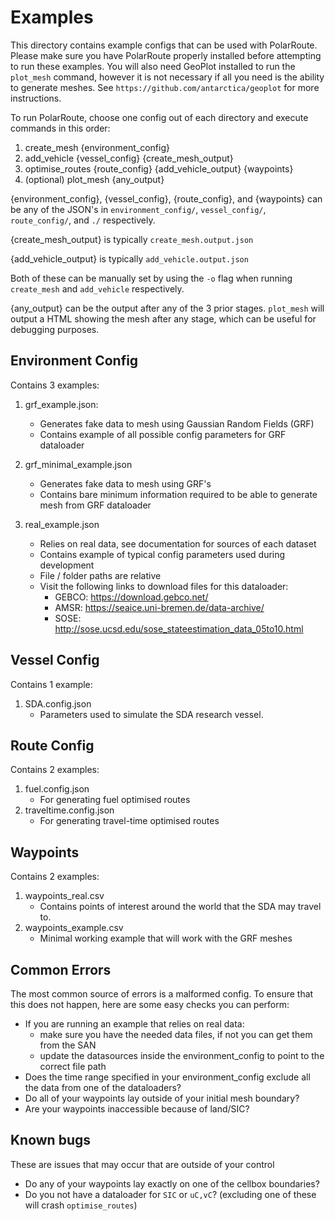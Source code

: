 # Examples
This directory contains example configs that can be used with PolarRoute. Please make sure you have PolarRoute properly installed before attempting to run these examples. 
You will also need GeoPlot installed to run the `plot_mesh` command, however it is not necessary if all you need is the ability to generate meshes. See `https://github.com/antarctica/geoplot` for more instructions.

To run PolarRoute, choose one config out of each directory and execute commands in this order:

1. create_mesh {environment_config}
2. add_vehicle {vessel_config} {create_mesh_output}
3. optimise_routes {route_config} {add_vehicle_output} {waypoints}
4. (optional) plot_mesh {any_output}

{environment_config}, {vessel_config}, {route_config}, and {waypoints} can be any of the JSON's in `environment_config/`, `vessel_config/`, `route_config/`, and `./` respectively. 

{create_mesh_output} is typically `create_mesh.output.json`

{add_vehicle_output} is typically `add_vehicle.output.json`

Both of these can be manually set by using the `-o` flag when running `create_mesh` and `add_vehicle` respectively.

{any_output} can be the output after any of the 3 prior stages. `plot_mesh` will output a HTML showing the mesh after any stage, which can be useful for debugging purposes.

## Environment Config
Contains 3 examples:
1. grf_example.json:
    - Generates fake data to mesh using Gaussian Random Fields (GRF)
    - Contains example of all possible config parameters for GRF dataloader

2. grf_minimal_example.json
    - Generates fake data to mesh using GRF's
    - Contains bare minimum information required to be able to generate mesh from GRF dataloader

3. real_example.json
    - Relies on real data, see documentation for sources of each dataset
    - Contains example of typical config parameters used during development
    - File / folder paths are relative
    - Visit the following links to download files for this dataloader:
        - GEBCO: https://download.gebco.net/
        - AMSR: https://seaice.uni-bremen.de/data-archive/
        - SOSE: http://sose.ucsd.edu/sose_stateestimation_data_05to10.html

## Vessel Config
Contains 1 example:
1. SDA.config.json
    - Parameters used to simulate the SDA research vessel.

## Route Config
Contains 2 examples:
1. fuel.config.json
    - For generating fuel optimised routes
2. traveltime.config.json
    - For generating travel-time optimised routes

## Waypoints
Contains 2 examples:
1. waypoints_real.csv
    - Contains points of interest around the world that the SDA may travel to.
2. waypoints_example.csv
    - Minimal working example that will work with the GRF meshes

## Common Errors
The most common source of errors is a malformed config. To ensure that this does not happen, here are some easy checks you can perform:
- If you are running an example that relies on real data:
    - make sure you have the needed data files, if not you can get them from the SAN
    - update the datasources inside the environment_config to point to the correct file path
- Does the time range specified in your environment_config exclude all the data from one of the dataloaders?
- Do all of your waypoints lay outside of your initial mesh boundary?
- Are your waypoints inaccessible because of land/SIC?

## Known bugs
These are issues that may occur that are outside of your control
- Do any of your waypoints lay exactly on one of the cellbox boundaries?
- Do you not have a dataloader for `SIC` or `uC,vC`? (excluding one of these will crash `optimise_routes`)
